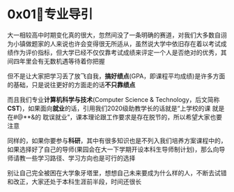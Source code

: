 # 0x01🤔专业导引

大一相较高中时期变化真的很大，忽然间没了一条明确的赛道，对我们大多数自诩为小镇做题家的人来说也许会变得很无所适从，虽然说大学中依旧存在着以考试成绩作为评价指标，但大学已经不仅仅靠考试成绩来评定一个人是否绝对的优秀，其间四年里会有无数机遇等待着你把握

但不是让大家把学习丢了放飞自我，**搞好绩点**(GPA，即课程平均成绩)是许多方面的基础，只是说往更好的方面走的话**不只靠绩点**

而且我们专业**计算机科学与技术**(Computer Science & Technology，后文简称**CST**)，如果面向**就业**的话，引用我们2020级助教学长的话就是“上学校的课 就是在#@\*\*&的 耽误就业”，课本理论跟工作要求是存在脱节的，所以希望大家也要注意

同样的，如果你要参与**科研**，其中有很多知识也是不列入我们培养方案课程中的，如果选择好了自己的导师(果园会在大一下学期开设本科生导师制计划)，那么向导师请教一些学习路径、学习方向也是可行的选择

别让自己完全被困在大学象牙塔里，想想自己未来要成为什么样的人，不断去试错和改正，大家还处于本科生涯前半段，时间还很长
